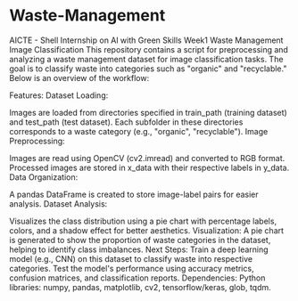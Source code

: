 # Waste-Management
AICTE - Shell Internship on Al with Green Skills Week1
Waste Management Image Classification
This repository contains a script for preprocessing and analyzing a waste management dataset for image classification tasks. The goal is to classify waste into categories such as "organic" and "recyclable." Below is an overview of the workflow:

Features:
Dataset Loading:

Images are loaded from directories specified in train_path (training dataset) and test_path (test dataset).
Each subfolder in these directories corresponds to a waste category (e.g., "organic", "recyclable").
Image Preprocessing:

Images are read using OpenCV (cv2.imread) and converted to RGB format.
Processed images are stored in x_data with their respective labels in y_data.
Data Organization:

A pandas DataFrame is created to store image-label pairs for easier analysis.
Dataset Analysis:

Visualizes the class distribution using a pie chart with percentage labels, colors, and a shadow effect for better aesthetics.
Visualization:
A pie chart is generated to show the proportion of waste categories in the dataset, helping to identify class imbalances.
Next Steps:
Train a deep learning model (e.g., CNN) on this dataset to classify waste into respective categories.
Test the model's performance using accuracy metrics, confusion matrices, and classification reports.
Dependencies:
Python libraries: numpy, pandas, matplotlib, cv2, tensorflow/keras, glob, tqdm.
